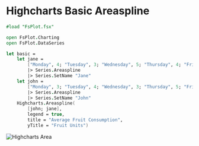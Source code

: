 Highcharts Basic Areaspline
===========================

```fsharp
#load "FsPlot.fsx"

open FsPlot.Charting
open FsPlot.DataSeries

let basic =
    let jane =
        ["Monday", 4; "Tuesday", 3; "Wednesday", 5; "Thursday", 4; "Friday", 3; "Saturday", 12; "Sunday", 9]
        |> Series.Areaspline
        |> Series.SetName "Jane"
    let john =
        ["Monday", 3; "Tuesday", 4; "Wednesday", 3; "Thursday", 5; "Friday", 7; "Saturday", 10; "Sunday", 12]
        |> Series.Areaspline
        |> Series.SetName "John"
    Highcharts.Areaspline(
        [john; jane],
        legend = true,
        title = "Average Fruit Consumption",
        yTitle = "Fruit Units")
```
![Highcharts Area](https://raw.github.com/TahaHachana/FsPlot/master/screenshots/BasicAreaspline.PNG)